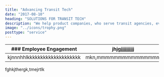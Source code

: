 ```yaml
---
title: "Advancing Transit Tech"
date: "2017-08-10"
heading: "SOLUTIONS FOR TRANSIT TECH"
description: "We help product companies, who serve transit agencies, evolve their product to meet changes like on-demand services, real-time demand and response, cash-less mobile ticketing and new government regulations." 
image: "../icons/trophy.png"
posttype: "service"
---
```


<!-- ![transit tech](../icons/trophy.png) -->




|### Employee Engagement| jhjgjjjjjjjjjj |
|--|--|
| kjnnnhhlkkkkkkkkkkkkkkkkkkkk | mkn,mmmmmmmmmmmmmmm |

fghkjthergk,tmejrtlk